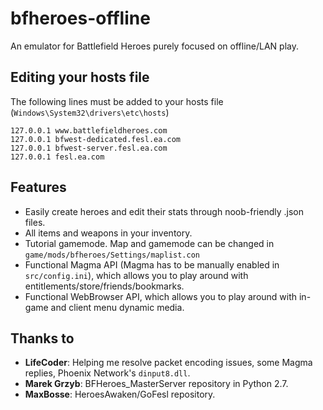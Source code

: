 # bfheroes-offline
An emulator for Battlefield Heroes purely focused on offline/LAN play.

## Editing your hosts file
The following lines must be added to your hosts file (`Windows\System32\drivers\etc\hosts`)
```
127.0.0.1 www.battlefieldheroes.com
127.0.0.1 bfwest-dedicated.fesl.ea.com
127.0.0.1 bfwest-server.fesl.ea.com
127.0.0.1 fesl.ea.com
```

## Features
* Easily create heroes and edit their stats through noob-friendly .json files.
* All items and weapons in your inventory.
* Tutorial gamemode. Map and gamemode can be changed in `game/mods/bfheroes/Settings/maplist.con`
* Functional Magma API (Magma has to be manually enabled in `src/config.ini`), which allows you to play around with entitlements/store/friends/bookmarks.
* Functional WebBrowser API, which allows you to play around with in-game and client menu dynamic media.

## Thanks to
* **LifeCoder**: Helping me resolve packet encoding issues, some Magma replies, Phoenix Network's `dinput8.dll`.
* **Marek Grzyb**: BFHeroes_MasterServer repository in Python 2.7.
* **MaxBosse**: HeroesAwaken/GoFesl repository.
